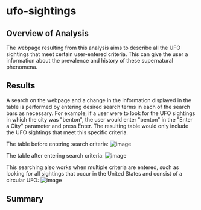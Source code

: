 # ufo-sightings

## Overview of Analysis
The webpage resulting from this analysis aims to describe all the UFO sightings that meet certain user-entered criteria. This can give the user a information about the prevalence and history of these supernatural phenomena.

## Results
A search on the webpage and a change in the information displayed in the table is performed by entering desired search terms in each of the search bars as necessary. For example, if a user were to look for the UFO sightings in which the city was "benton", the user would enter "benton" in the "Enter a City" parameter and press Enter. The resulting table would only include the UFO sightings that meet this specific criteria. 

The table before entering search criteria:
![image](https://user-images.githubusercontent.com/108832056/193477805-ce8ca820-b720-4a71-a204-73056905bc99.png)

The table after entering search criteria:
![image](https://user-images.githubusercontent.com/108832056/193477820-095e33ec-6f23-4ec8-86c9-8ecdca4843e9.png)

This searching also works when multiple criteria are entered, such as looking for all sightings that occur in the United States and consist of a circular UFO:
![image](https://user-images.githubusercontent.com/108832056/193477920-d0832bc3-e8ec-48e5-a65d-d9d47f325df3.png)

## Summary
